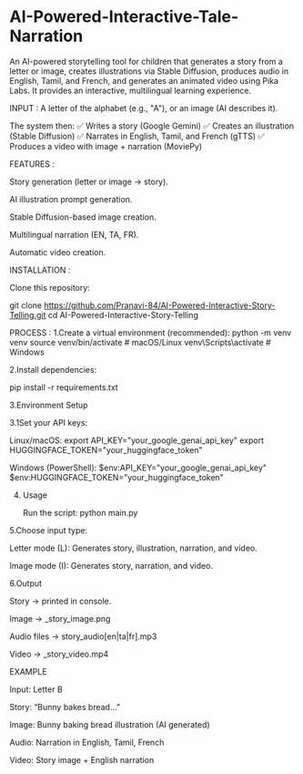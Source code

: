 # AI-Powered-Interactive-Tale-Narration
An AI-powered storytelling tool for children that generates a story from a letter or image, creates illustrations via Stable Diffusion, produces audio in English, Tamil, and French, and generates an animated video using Pika Labs. It provides an interactive, multilingual learning experience.

INPUT :
A letter of the alphabet (e.g., "A"), or an image (AI describes it).

The system then:
✅ Writes a story (Google Gemini)
✅ Creates an illustration (Stable Diffusion)
✅ Narrates in English, Tamil, and French (gTTS)
✅ Produces a video with image + narration (MoviePy)

FEATURES :

Story generation (letter or image → story).

AI illustration prompt generation.

Stable Diffusion-based image creation.

Multilingual narration (EN, TA, FR).

Automatic video creation.

INSTALLATION :

Clone this repository:

git clone https://github.com/Pranavi-84/AI-Powered-Interactive-Story-Telling.git
cd AI-Powered-Interactive-Story-Telling

PROCESS :
1.Create a virtual environment (recommended):
    python -m venv venv
    source venv/bin/activate    # macOS/Linux
    venv\Scripts\activate       # Windows

2.Install dependencies:

  pip install -r requirements.txt

3.Environment Setup

  3.1Set your API keys:

  Linux/macOS:
    export API_KEY="your_google_genai_api_key"
    export HUGGINGFACE_TOKEN="your_huggingface_token"


  Windows (PowerShell):
    $env:API_KEY="your_google_genai_api_key"
    $env:HUGGINGFACE_TOKEN="your_huggingface_token"

4. Usage

    Run the script:
       python main.py


5.Choose input type:

  Letter mode (L): Generates story, illustration, narration, and video.
    
  Image mode (I): Generates story, narration, and video.

6.Output

  Story → printed in console.
    
  Image → <LETTER>_story_image.png
    
  Audio files → <PREFIX>story_audio[en|ta|fr].mp3
    
  Video → <PREFIX>_story_video.mp4


 EXAMPLE

Input: Letter B

Story: “Bunny bakes bread...”

Image: Bunny baking bread illustration (AI generated)

Audio: Narration in English, Tamil, French

Video: Story image + English narration
